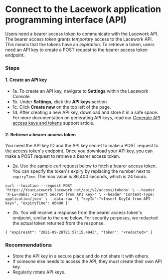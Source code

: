 
# Connect to the Lacework application programming interface (API)

Users need a bearer access token to communicate with the Lacework API. The bearer access token grants *temporary* access to the Lacework API. This means that the tokens have an *expiration*. To retrieve a token, users need an API key to create a POST request to the bearer access token endpoint. 

### Steps 

#### 1. Create an API key

* 1a. To create an API key, navigate to **Settings** within the Lacework Console. 
* 1b. Under **Settings**, click the **API keys** section 
* 1c. Click **Create new** on the top left of the page. 
* 1d. After creating a new API key, download and store it in a safe space. For more documentation
on generating API keys, read our [Generate API access keys and tokens](https://support.lacework.com/hc/en-us//articles/360011403853) support article.

#### 2. Retrieve a bearer access token

You need the API key ID and the API key secret to make a POST request to the access token's endpoint. Once you download your API key, you can make a POST request to retrieve a bearer access token. 

* 2a. Use the sample curl request below to fetch a bearer access token. You can specify the token's expiry by replacing the number next to `expiryTime`. The max value is 86,400 seconds, which is 24 hours.

`curl --location --request POST 'https://YourLacework.lacework.net/api/v2/access/tokens' \
--header 'X-Lw-Uaks: <Insert Secret from API Key>' \
--header 'Content-Type: application/json' \
--data-raw '{
"keyId":"<Insert KeyId from API key>",
"expiryTime": 86400
}'`

* 2b. You will receive a response from the bearer access token's endpoint, similar to the one below. For security purposes, we redacted the actual token returned from the response.

`{
"expiresAt": "2021-09-28T21:57:15.494Z",
"token": "<redacted>"
}`

### Recommendations
* Store the API key in a secure place and do not share it with others.
* If someone else needs to access the API, they must create their own API key.
* Regularly rotate API keys.

